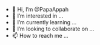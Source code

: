 - 👋 Hi, I’m @PapaAppah
- 👀 I’m interested in ...
- 🌱 I’m currently learning ...
- 💞️ I’m looking to collaborate on ...
- 📫 How to reach me ...

<!---
PapaAppah/PapaAppah is a ✨ special ✨ repository because its `README.md` (this file) appears on your GitHub profile.
You can click the Preview link to take a look at your changes.
--->
